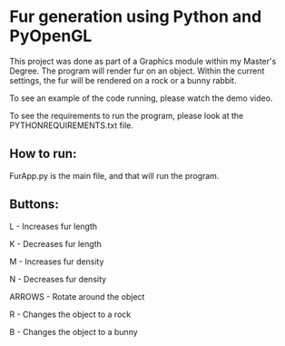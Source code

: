 # Fur generation using Python and PyOpenGL

This project was done as part of a Graphics module within my Master's Degree. The program will render fur on an object. Within the current settings, the fur will be rendered on a rock or a bunny rabbit. 

To see an example of the code running, please watch the demo video.

To see the requirements to run the program, please look at the PYTHONREQUIREMENTS.txt file.

## How to run:

FurApp.py is the main file, and that will run the program.

## Buttons:

L - Increases fur length

K - Decreases fur length

M - Increases fur density

N - Decreases fur density

ARROWS - Rotate around the object

R - Changes the object to a rock

B - Changes the object to a bunny
